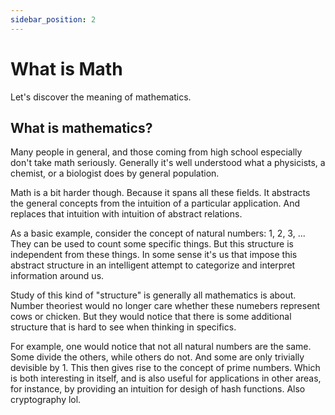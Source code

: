 ```yaml
---
sidebar_position: 2
---
```


# What is Math

Let's discover the meaning of mathematics.

## What is mathematics?

Many people in general, and those coming from high school especially
don't take math seriously. Generally it's well understood what
a physicists, a chemist, or a biologist does by general population.

Math is a bit harder though. Because it spans all these fields.
It abstracts the general concepts from the intuition of a particular
application. And replaces that intuition with intuition of abstract
relations.

As a basic example, consider the concept of natural numbers: 1, 2, 3, ...
They can be used to count some specific things. But this structure
is independent from these things. In some sense it's us that impose
this abstract structure in an intelligent attempt to categorize and
interpret information around us.

Study of this kind of "structure" is generally all mathematics is about.
Number theoriest would no longer care whether these numebers
represent cows or chicken. But they would notice that there is some
additional structure that is hard to see when thinking in specifics.

For example, one would notice that not all natural numbers are the same.
Some divide the others, while others do not. And some are only trivially
devisible by 1. This then gives rise to the concept of prime numbers.
Which is both interesting in itself, and is also useful for applications
in other areas, for instance, by providing an intuition for desigh of hash
functions. Also cryptography lol.
